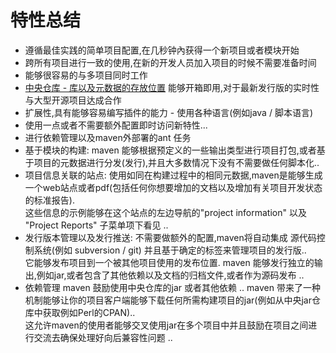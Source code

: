 # 特性总结
- 遵循最佳实践的简单项目配置,在几秒钟內获得一个新项目或者模块开始
- 跨所有项目进行一致的使用,在新的开发人员加入项目的时候不需要准备时间
- 能够很容易的与多项目同时工作
- [中央仓库 - 库以及元数据的存放位置](https://maven.apache.org/repository/) 能够开箱即用,对于最新发行版的实时性与大型开源项目达成合作
- 扩展性,具有能够容易编写插件的能力 - 使用各种语言(例如java / 脚本语言)
- 使用一点或者不需要额外配置即时访问新特性...
- 进行依赖管理以及maven外部署的ant 任务
- 基于模块的构建: maven 能够根据预定义的一些输出类型进行项目打包,或者基于项目的元数据进行分发(发行),并且大多数情况下没有不需要做任何脚本化..
- 项目信息关联的站点: 使用如同在构建过程中的相同元数据,maven是能够生成一个web站点或者pdf(包括任何你想要增加的文档以及增加有关项目开发状态的标准报告). \
这些信息的示例能够在这个站点的左边导航的"project information" 以及 "Project Reports" 子菜单项下看见 ..
- 发行版本管理以及发行推送: 不需要做额外的配置,maven将自动集成 源代码控制系统(例如 subversion / git) 并且基于确定的标签来管理项目的发行版.. \
它能够发布项目到一个被其他项目使用的发布位置. maven 能够发行独立的输出,例如jar,或者包含了其他依赖以及文档的归档文件,或者作为源码发布 ..
- 依赖管理
maven 鼓励使用中央仓库的jar 或者其他依赖 .. maven 带来了一种机制能够让你的项目客户端能够下载任何所需构建项目的jar(例如从中央jar仓库中获取例如Perl的CPAN).. \
这允许maven的使用者能够交叉使用jar在多个项目中并且鼓励在项目之间进行交流去确保处理好向后兼容性问题 ..